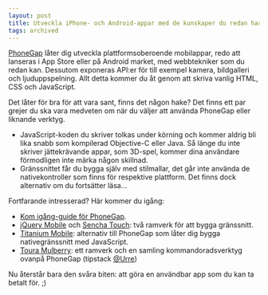 ```yaml
---
layout: post
title: Utveckla iPhone- och Android-appar med de kunskaper du redan har
tags: archived
---
```


[PhoneGap](http://phonegap.com) låter dig utveckla plattformsoberoende mobilappar, redo att lanseras i App Store eller på Android market, med webbtekniker som du redan kan. Dessutom exponeras API:er för till exempel kamera, bildgalleri och ljuduppspelning. Allt detta kommer du åt genom att skriva vanlig HTML, CSS och JavaScript.

Det låter för bra för att vara sant, finns det någon hake? Det finns ett par grejer du ska vara medveten om när du väljer att använda PhoneGap eller liknande verktyg.

* JavaScript-koden du skriver tolkas under körning och kommer aldrig bli lika snabb som kompilerad Objective-C eller Java. Så länge du inte skriver jättekrävande appar, som 3D-spel, kommer dina användare förmodligen inte märka någon skillnad.
* Gränssnittet får du bygga själv med stilmallar, det går inte använda de nativekontroller som finns för respektive plattform. Det finns dock alternativ om du fortsätter läsa...

Fortfarande intresserad? Här kommer du igång:

* [Kom igång-guide för PhoneGap](http://phonegap.com/getstarted/).
* [jQuery Mobile](http://jquerymobile.com) och [Sencha Touch](http://www.sencha.com/products/touch/): två ramverk för att bygga gränssnitt.
* [Titanium Mobile](http://www.appcelerator.com): alternativ till PhoneGap som låter dig bygga nativegränssnitt med JavaScript.
* [Toura Mulberry](https://github.com/rmurphey/mulberry): ett ramverk och en samling kommandoradsverktyg ovanpå PhoneGap (tipstack [@Urre](http://urre.me))

Nu återstår bara den svåra biten: att göra en användbar app som du kan ta betalt för. ;)
